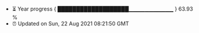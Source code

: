 - ⏳ Year progress { ███████████████████▁▁▁▁▁▁▁▁▁▁▁ } 63.93 %
- ⏰ Updated on Sun, 22 Aug 2021 08:21:50 GMT

